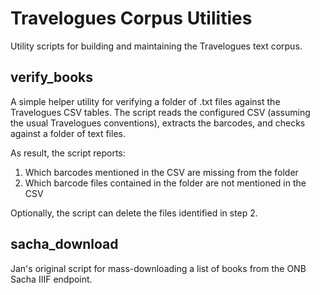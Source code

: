# Travelogues Corpus Utilities

Utility scripts for building and maintaining the Travelogues text corpus.

## verify_books

A simple helper utility for verifying a folder of .txt files against the Travelogues CSV tables. 
The script reads the configured CSV (assuming the usual Travelogues conventions), extracts
the barcodes, and checks against a folder of text files.

As result, the script reports:

1. Which barcodes mentioned in the CSV are missing from the folder
2. Which barcode files contained in the folder are not mentioned in the CSV

Optionally, the script can delete the files identified in step 2.

## sacha_download

Jan's original script for mass-downloading a list of books from the ONB Sacha IIIF endpoint. 